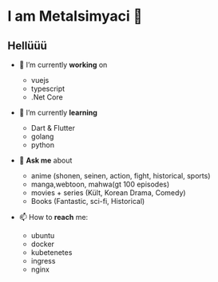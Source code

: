 # I am Metalsimyaci 👋

## Hellüüü

- 🔭 I’m currently **working** on
  - vuejs
  - typescript
  - .Net Core

- 🌱 I’m currently **learning**
  - Dart & Flutter
  - golang
  - python

- 💬 **Ask me** about
  - anime (shonen, seinen, action, fight, historical, sports)
  - manga,webtoon, mahwa(gt 100 episodes)
  - movies + series (Kült, Korean Drama, Comedy)
  - Books (Fantastic, sci-fi, Historical)

- 📫 How to **reach** me:
  - ubuntu
  - docker
  - kubetenetes
  - ingress
  - nginx
  